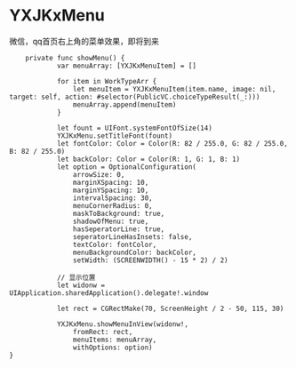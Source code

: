 # YXJKxMenu
微信，qq首页右上角的菜单效果，即将到来


        private func showMenu() {
                var menuArray: [YXJKxMenuItem] = []

                for item in WorkTypeArr {
                    let menuItem = YXJKxMenuItem(item.name, image: nil, target: self, action: #selector(PublicVC.choiceTypeResult(_:)))
                    menuArray.append(menuItem)
                }

                let fount = UIFont.systemFontOfSize(14)
                YXJKxMenu.setTitleFont(fount)
                let fontColor: Color = Color(R: 82 / 255.0, G: 82 / 255.0, B: 82 / 255.0)
                let backColor: Color = Color(R: 1, G: 1, B: 1)
                let option = OptionalConfiguration(
                    arrowSize: 0,
                    marginXSpacing: 10,
                    marginYSpacing: 10,
                    intervalSpacing: 30,
                    menuCornerRadius: 0,
                    maskToBackground: true,
                    shadowOfMenu: true,
                    hasSeperatorLine: true,
                    seperatorLineHasInsets: false,
                    textColor: fontColor,
                    menuBackgroundColor: backColor,
                    setWidth: (SCREENWIDTH() - 15 * 2) / 2)
        
                // 显示位置
                let widonw = UIApplication.sharedApplication().delegate!.window
        
                let rect = CGRectMake(70, ScreenHeight / 2 - 50, 115, 30)
        
                YXJKxMenu.showMenuInView(widonw!,
                    fromRect: rect,
                    menuItems: menuArray,
                    withOptions: option)
    }

